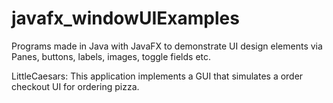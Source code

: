 # javafx_windowUIExamples
Programs made in Java with JavaFX to demonstrate UI design elements via Panes, buttons, labels, images, toggle fields etc.


LittleCaesars: This application implements a GUI that simulates a order checkout UI for ordering pizza.
